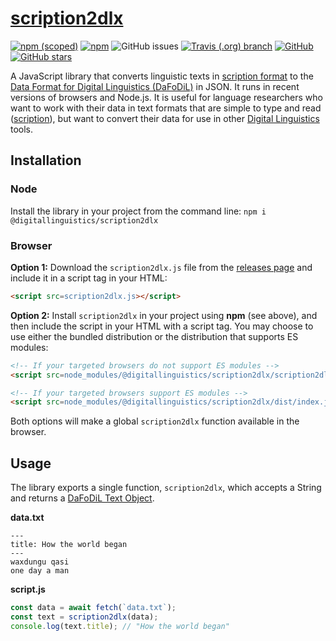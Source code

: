 # [scription2dlx][GitHub]

[![npm (scoped)](https://img.shields.io/npm/v/@digitallinguistics/scription2dlx.svg)][GitHub]
[![npm](https://img.shields.io/npm/dt/@digitallinguistics/scription2dlx.svg)][npm]
![GitHub issues](https://img.shields.io/github/issues/digitallinguistics/scription2dlx.svg)
[![Travis (.org) branch](https://img.shields.io/travis/digitallinguistics/scription2dlx/master.svg)][Travis CI]
[![GitHub](https://img.shields.io/github/license/digitallinguistics/scription2dlx.svg)][license]
[![GitHub stars](https://img.shields.io/github/stars/digitallinguistics/scription2dlx.svg?style=social)][GitHub]

A JavaScript library that converts linguistic texts in [scription format][scription] to the [Data Format for Digital Linguistics (DaFoDiL)][DaFoDiL] in JSON. It runs in recent versions of browsers and Node.js. It is useful for language researchers who want to work with their data in text formats that are simple to type and read ([scription][scription]), but want to convert their data for use in other [Digital Linguistics][DLx] tools.

## Installation

### Node

Install the library in your project from the command line: `npm i @digitallinguistics/scription2dlx`

### Browser

**Option 1:** Download the `scription2dlx.js` file from the [releases page][releases] and include it in a script tag in your HTML:

```html
<script src=scription2dlx.js></script>
```

**Option 2:** Install `scription2dlx` in your project using **npm** (see above), and then include the script in your HTML with a script tag. You may choose to use either the bundled distribution or the distribution that supports ES modules:

```html
<!-- If your targeted browsers do not support ES modules -->
<script src=node_modules/@digitallinguistics/scription2dlx/scription2dlx.js></script>

<!-- If your targeted browsers support ES modules -->
<script src=node_modules/@digitallinguistics/scription2dlx/dist/index.js type=module></script>
```

Both options will make a global `scription2dlx` function available in the browser.

## Usage

The library exports a single function, `scription2dlx`, which accepts a String and returns a [DaFoDiL Text Object][Text].

**data.txt**
```
---
title: How the world began
---
waxdungu qasi
one day a man
```

**script.js**
```js
const data = await fetch(`data.txt`);
const text = scription2dlx(data);
console.log(text.title); // "How the world began"
```

[DaFoDiL]:   https://spec.digitallinguistics.io
[DLx]:       https://digitallinguistics.io
[GitHub]:    https://github.com/digitallinguistics/scription2dlx
[license]:   https://github.com/digitallinguistics/scription2dlx/blob/master/LICENSE.md
[npm]:       https://www.npmjs.com/package/@digitallinguistics/scription2dlx
[releases]:  https://github.com/digitallinguistics/scription2dlx/releases
[scription]: https://developer.digitallinguistics.io/scription
[Text]:      https://spec.digitallinguistics.io/schemas/Text.html
[Travis CI]: https://travis-ci.org/digitallinguistics/scription2dlx
